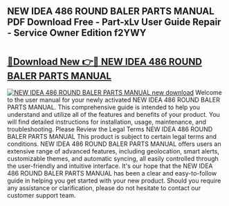 ## NEW IDEA 486 ROUND BALER PARTS MANUAL PDF Download Free - Part-xLv User Guide Repair - Service Owner Edition f2YWY

# <h2><a href="http://bc84940.oget.top/?id=NEW+IDEA+486+ROUND+BALER+PARTS+MANUAL">🔗Download New 👉🔴 NEW IDEA 486 ROUND BALER PARTS MANUAL</a></h2>

[![NEW IDEA 486 ROUND BALER PARTS MANUAL new download](https://i.imgur.com/5g1atiW.png)](http://bc84940.oget.top/?id=NEW+IDEA+486+ROUND+BALER+PARTS+MANUAL)
Welcome to the user manual for your newly activated NEW IDEA 486 ROUND BALER PARTS MANUAL. This comprehensive guide is intended to help you understand and utilize all of the features and benefits of your product. You will find detailed instructions for installation, usage, maintenance, and troubleshooting. Please Review the Legal Terms NEW IDEA 486 ROUND BALER PARTS MANUAL This product is subject to certain legal terms and conditions. NEW IDEA 486 ROUND BALER PARTS MANUAL offers users an extensive range of advanced features, including geolocation, smart alerts, customizable themes, and automatic syncing, all easily controlled through the user-friendly and intuitive interface. It's our hope that the NEW IDEA 486 ROUND BALER PARTS MANUAL has been a clear and easy-to-follow guide in helping you get started with your new product. Should you require any assistance or clarification, please do not hesitate to contact our customer support team.
